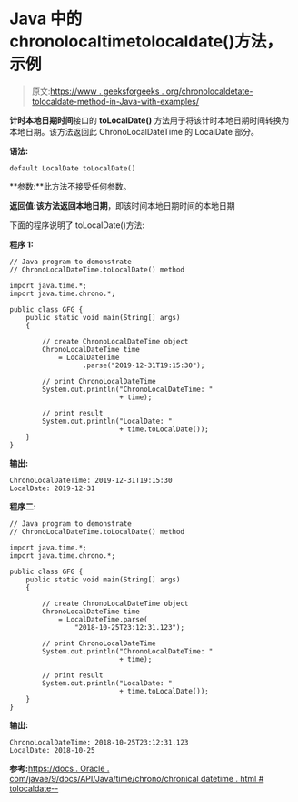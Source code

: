 # Java 中的 chronolocaltimetolocaldate()方法，示例

> 原文:[https://www . geeksforgeeks . org/chronolocaldetate-tolocaldate-method-in-Java-with-examples/](https://www.geeksforgeeks.org/chronolocaldatetime-tolocaldate-method-in-java-with-examples/)

**计时本地日期时间**接口的 **toLocalDate()** 方法用于将该计时本地日期时间转换为本地日期。该方法返回此 ChronoLocalDateTime 的 LocalDate 部分。

**语法:**

```
default LocalDate toLocalDate()

```

**参数:**此方法不接受任何参数。

**返回值:**该方法返回**本地日期**，即该时间本地日期时间的本地日期

下面的程序说明了 toLocalDate()方法:

**程序 1:**

```
// Java program to demonstrate
// ChronoLocalDateTime.toLocalDate() method

import java.time.*;
import java.time.chrono.*;

public class GFG {
    public static void main(String[] args)
    {

        // create ChronoLocalDateTime object
        ChronoLocalDateTime time
            = LocalDateTime
                  .parse("2019-12-31T19:15:30");

        // print ChronoLocalDateTime
        System.out.println("ChronoLocalDateTime: "
                           + time);

        // print result
        System.out.println("LocalDate: "
                           + time.toLocalDate());
    }
}
```

**输出:**

```
ChronoLocalDateTime: 2019-12-31T19:15:30
LocalDate: 2019-12-31

```

**程序二:**

```
// Java program to demonstrate
// ChronoLocalDateTime.toLocalDate() method

import java.time.*;
import java.time.chrono.*;

public class GFG {
    public static void main(String[] args)
    {

        // create ChronoLocalDateTime object
        ChronoLocalDateTime time
            = LocalDateTime.parse(
                "2018-10-25T23:12:31.123");

        // print ChronoLocalDateTime
        System.out.println("ChronoLocalDateTime: "
                           + time);

        // print result
        System.out.println("LocalDate: "
                           + time.toLocalDate());
    }
}
```

**输出:**

```
ChronoLocalDateTime: 2018-10-25T23:12:31.123
LocalDate: 2018-10-25

```

**参考:**[https://docs . Oracle . com/javae/9/docs/API/Java/time/chrono/chronical datetime . html # tolocaldate--](https://docs.oracle.com/javase/9/docs/api/java/time/chrono/ChronoLocalDateTime.html#toLocalDate--)